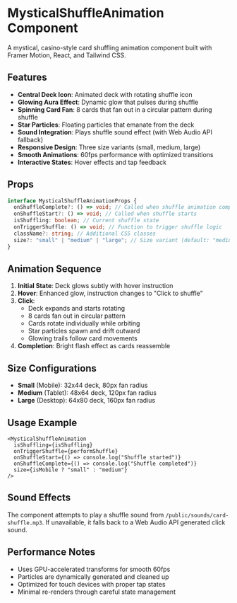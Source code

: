 # MysticalShuffleAnimation Component

A mystical, casino-style card shuffling animation component built with Framer Motion, React, and Tailwind CSS.

## Features

- **Central Deck Icon**: Animated deck with rotating shuffle icon
- **Glowing Aura Effect**: Dynamic glow that pulses during shuffle
- **Spinning Card Fan**: 8 cards that fan out in a circular pattern during shuffle
- **Star Particles**: Floating particles that emanate from the deck
- **Sound Integration**: Plays shuffle sound effect (with Web Audio API fallback)
- **Responsive Design**: Three size variants (small, medium, large)
- **Smooth Animations**: 60fps performance with optimized transitions
- **Interactive States**: Hover effects and tap feedback

## Props

```typescript
interface MysticalShuffleAnimationProps {
  onShuffleComplete?: () => void; // Called when shuffle animation completes
  onShuffleStart?: () => void; // Called when shuffle starts
  isShuffling: boolean; // Current shuffle state
  onTriggerShuffle: () => void; // Function to trigger shuffle logic
  className?: string; // Additional CSS classes
  size?: "small" | "medium" | "large"; // Size variant (default: "medium")
}
```

## Animation Sequence

1. **Initial State**: Deck glows subtly with hover instruction
2. **Hover**: Enhanced glow, instruction changes to "Click to shuffle"
3. **Click**:
   - Deck expands and starts rotating
   - 8 cards fan out in circular pattern
   - Cards rotate individually while orbiting
   - Star particles spawn and drift outward
   - Glowing trails follow card movements
4. **Completion**: Bright flash effect as cards reassemble

## Size Configurations

- **Small** (Mobile): 32x44 deck, 80px fan radius
- **Medium** (Tablet): 48x64 deck, 120px fan radius
- **Large** (Desktop): 64x80 deck, 160px fan radius

## Usage Example

```tsx
<MysticalShuffleAnimation
  isShuffling={isShuffling}
  onTriggerShuffle={performShuffle}
  onShuffleStart={() => console.log("Shuffle started")}
  onShuffleComplete={() => console.log("Shuffle completed")}
  size={isMobile ? "small" : "medium"}
/>
```

## Sound Effects

The component attempts to play a shuffle sound from `/public/sounds/card-shuffle.mp3`. If unavailable, it falls back to a Web Audio API generated click sound.

## Performance Notes

- Uses GPU-accelerated transforms for smooth 60fps
- Particles are dynamically generated and cleaned up
- Optimized for touch devices with proper tap states
- Minimal re-renders through careful state management
